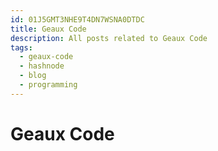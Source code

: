 ```yaml
---
id: 01J5GMT3NHE9T4DN7WSNA0DTDC
title: Geaux Code
description: All posts related to Geaux Code
tags:
  - geaux-code
  - hashnode
  - blog
  - programming
---
```

# Geaux Code
